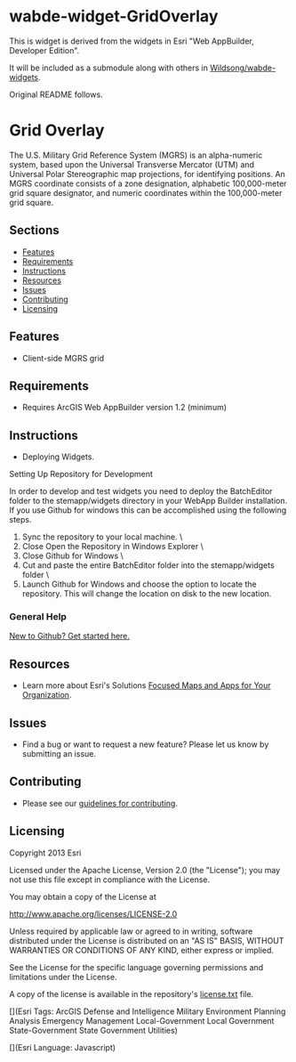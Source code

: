 # wabde-widget-GridOverlay

This is widget is derived from the widgets in Esri "Web AppBuilder, Developer Edition".

It will be included as a submodule along with others in 
[Wildsong/wabde-widgets](https://github.com/Wildsong/wabde-widgets).

Original README follows.

# Grid Overlay

The U.S. Military Grid Reference System (MGRS) is an alpha-numeric system, based upon the Universal Transverse Mercator (UTM) and Universal Polar Stereographic map projections, for identifying positions. An MGRS coordinate consists of a zone designation, alphabetic 100,000-meter grid square designator, and numeric coordinates within the 100,000-meter grid square. 

## Sections

* [Features](#features)
* [Requirements](#requirements)
* [Instructions](#instructions)
* [Resources](#resources)
* [Issues](#issues)
* [Contributing](#contributing)
* [Licensing](#licensing)

## Features

* Client-side MGRS grid

## Requirements

* Requires ArcGIS Web AppBuilder version 1.2 (minimum)

## Instructions

* Deploying Widgets.

Setting Up Repository for Development

In order to develop and test widgets you need to deploy the BatchEditor folder to the stemapp/widgets directory in your WebApp Builder installation. If you use Github for windows this can be accomplished using the following steps.

1. Sync the repository to your local machine. \
2. Close Open the Repository in Windows Explorer \
3. Close Github for Windows \
4. Cut and paste the entire BatchEditor folder into the stemapp/widgets folder \
5. Launch Github for Windows and choose the option to locate the repository. This will change the location on disk to the new location.

### General Help

[New to Github? Get started here.](http://htmlpreview.github.io/?https://github.com/Esri/esri.github.com/blob/master/help/esri-getting-to-know-github.html)

## Resources

* Learn more about Esri's Solutions [Focused Maps and Apps for Your Organization](http://solutions.arcgis.com/).

## Issues

* Find a bug or want to request a new feature?  Please let us know by submitting an issue.

## Contributing

* Please see our [guidelines for contributing](http://github.com/Esri/solutions-webappbuilder-widgets/blob/master/CONTRIBUTING.md).

## Licensing

Copyright 2013 Esri

Licensed under the Apache License, Version 2.0 (the "License");
you may not use this file except in compliance with the License.

You may obtain a copy of the License at

   http://www.apache.org/licenses/LICENSE-2.0

Unless required by applicable law or agreed to in writing, software
distributed under the License is distributed on an "AS IS" BASIS,
WITHOUT WARRANTIES OR CONDITIONS OF ANY KIND, either express or implied.

See the License for the specific language governing permissions and
limitations under the License.

A copy of the license is available in the repository's
[license.txt](license.txt) file.

[](Esri Tags: ArcGIS Defense and Intelligence Military Environment Planning Analysis Emergency Management Local-Government Local Government State-Government State Government Utilities)

[](Esri Language: Javascript)

